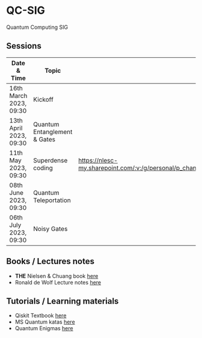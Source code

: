 # QC-SIG
Quantum Computing SIG

## Sessions
Date & Time| Topic | Recording |
--- | --- | --- |
16th March 2023, 09:30 | Kickoff | |
13th April 2023, 09:30 | Quantum Entanglement & Gates| |
11th May 2023, 09:30 | Superdense coding | https://nlesc-my.sharepoint.com/:v:/g/personal/p_chandramouli_esciencecenter_nl/EXDTb3m7lCtKtSOQTdaLGswBhnIHkFl1IYFbBRtil2AShg |
08th June 2023, 09:30 | Quantum Teleportation | |
06th July 2023, 09:30 | Noisy Gates | |

## Books / Lectures notes

* **THE** Nielsen &  Chuang book [here](http://mmrc.amss.cas.cn/tlb/201702/W020170224608149940643.pdf)
* Ronald de Wolf Lecture notes [here](https://homepages.cwi.nl/~rdewolf/qcnotes.pdf)

## Tutorials / Learning materials
* Qiskit Textbook [here](https://qiskit.org/textbook/preface.html)
* MS Quantum katas [here](https://learn.microsoft.com/en-us/azure/quantum/tutorial-qdk-intro-to-katas)
* Quantum Enigmas [here](https://www.usherbrooke.ca/iq/quantumenigmas/)
